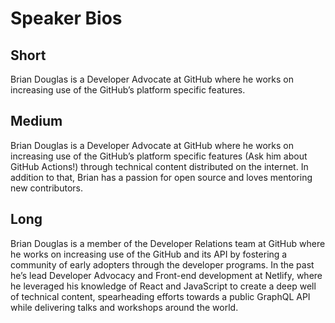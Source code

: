 # Speaker Bios

## Short
Brian Douglas is a Developer Advocate at GitHub where he works on increasing use of the GitHub’s platform specific features.

## Medium
Brian Douglas is a Developer Advocate at GitHub where he works on increasing use of the GitHub’s platform specific features (Ask him about GitHub Actions!) through technical content distributed on the internet. In addition to that, Brian has a passion for open source and loves mentoring new contributors.

## Long
Brian Douglas is a member of the Developer Relations team at GitHub where he works on increasing use of the GitHub and its API by fostering a community of early adopters through the developer programs. In the past he’s lead Developer Advocacy and Front-end development at Netlify, where he leveraged his knowledge of React and JavaScript to create a deep well of technical content, spearheading efforts towards a public GraphQL API while delivering talks and workshops around the world. 

